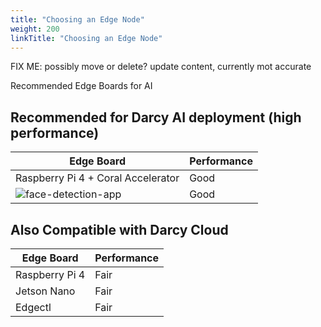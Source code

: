 ```yaml
---
title: "Choosing an Edge Node"
weight: 200
linkTitle: "Choosing an Edge Node"
---
```

FIX ME: possibly move or delete? update content, currently mot accurate


Recommended Edge Boards for AI


## Recommended for Darcy AI deployment (high performance)

| Edge Board         | Performance  |
| ------------------ | -------- |
| Raspberry Pi 4 + Coral Accelerator | Good |
| ![face-detection-app](/images/boards/pi.png)| Good |

## Also Compatible with Darcy Cloud

| Edge Board         | Performance  |
| ------------------ | -------- |
| Raspberry Pi 4    | Fair |
| Jetson Nano | Fair |
| Edgectl            | Fair |
